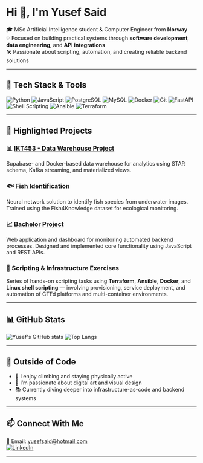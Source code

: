 # Hi 👋, I'm Yusef Said

🎓 MSc Artificial Intelligence student & Computer Engineer from **Norway**  
💡 Focused on building practical systems through **software development**, **data engineering**, and **API integrations**  
🛠️ Passionate about scripting, automation, and creating reliable backend solutions

---

## 🔧 Tech Stack & Tools

![Python](https://img.shields.io/badge/-Python-05122A?style=flat&logo=python)
![JavaScript](https://img.shields.io/badge/-JavaScript-05122A?style=flat&logo=javascript)
![PostgreSQL](https://img.shields.io/badge/-PostgreSQL-05122A?style=flat&logo=postgresql)
![MySQL](https://img.shields.io/badge/-MySQL-05122A?style=flat&logo=mysql)
![Docker](https://img.shields.io/badge/-Docker-05122A?style=flat&logo=docker)
![Git](https://img.shields.io/badge/-Git-05122A?style=flat&logo=git)
![FastAPI](https://img.shields.io/badge/-FastAPI-05122A?style=flat&logo=fastapi)
![Shell Scripting](https://img.shields.io/badge/-Shell_Scripting-05122A?style=flat&logo=gnu-bash)
![Ansible](https://img.shields.io/badge/-Ansible-05122A?style=flat&logo=ansible)
![Terraform](https://img.shields.io/badge/-Terraform-05122A?style=flat&logo=terraform)

---

## 🚀 Highlighted Projects

### 📊 [IKT453 - Data Warehouse Project](https://github.com/YusefSaid/haavardos-IKT453-DataWarehouse)
Supabase- and Docker-based data warehouse for analytics using STAR schema, Kafka streaming, and materialized views.

### 🐟 [Fish Identification](https://github.com/YusefSaid/fish-identification)
Neural network solution to identify fish species from underwater images. Trained using the Fish4Knowledge dataset for ecological monitoring.

### 📈 [Bachelor Project](https://github.com/YusefSaid/BachelorProject)
Web application and dashboard for monitoring automated backend processes. Designed and implemented core functionality using JavaScript and REST APIs.

### 🔧 Scripting & Infrastructure Exercises
Series of hands-on scripting tasks using **Terraform**, **Ansible**, **Docker**, and **Linux shell scripting** — involving provisioning, service deployment, and automation of CTFd platforms and multi-container environments.

---

## 📊 GitHub Stats

![Yusef's GitHub stats](https://github-readme-stats.vercel.app/api?username=YusefSaid&show_icons=true&theme=github_dark)
![Top Langs](https://github-readme-stats.vercel.app/api/top-langs/?username=YusefSaid&layout=compact&theme=github_dark)

---

## 🎯 Outside of Code

- 🧗 I enjoy climbing and staying physically active  
- 🎨 I’m passionate about digital art and visual design  
- 📚 Currently diving deeper into infrastructure-as-code and backend systems

---

## 📫 Connect With Me

📧 Email: [yusefsaid@hotmail.com](mailto:yusefsaid@hotmail.com)  
[![LinkedIn](https://img.shields.io/badge/LinkedIn-blue?style=flat&logo=linkedin)](https://www.linkedin.com/in/yusef-rahim-karim-said/)

---
